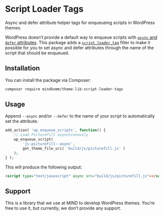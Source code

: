 # Script Loader Tags

Async and defer attribute helper tags for enqueueing scripts in WordPress themes.

WordPress doesn’t provide a default way to enqueue scripts with [`async` and `defer` attributes](https://bitsofco.de/async-vs-defer/). This package adds a [`script_loader_tag`](https://developer.wordpress.org/reference/hooks/script_loader_tag/) filter to make it possible for you to set async and defer attributes through the name of the script that should be enqueued.

## Installation

You can install the package via Composer:

```bash
composer require mindkomm/theme-lib-script-loader-tags
```

## Usage

Append `--async` and/or `--defer` to the name of your script to automatically set the attribute.

```php
add_action( 'wp_enqueue_scripts', function() {
    // Load Picturefill asynchronously
    wp_enqueue_script(
        'js-picturefill--async',
        get_theme_file_uri( 'build/js/picturefill.js' )
    );
} );
```

This will produce the following output:

```html
<script type="text/javascript" async src="build/js/picturefill.js"></script>
```

## Support

This is a library that we use at MIND to develop WordPress themes. You’re free to use it, but currently, we don’t provide any support. 
